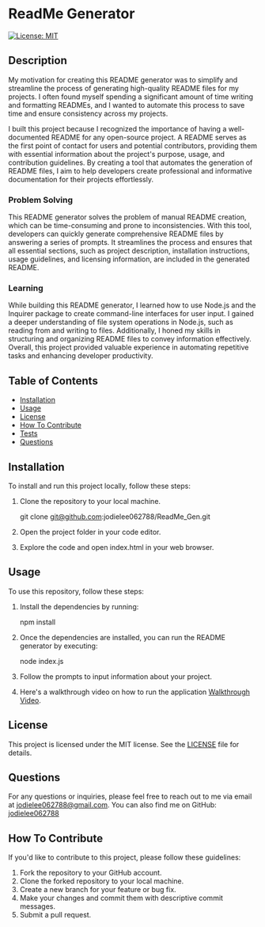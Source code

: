 # ReadMe Generator

[![License: MIT](https://img.shields.io/badge/License-MIT-yellow.svg)](https://opensource.org/licenses/MIT)

## Description
My motivation for creating this README generator was to simplify and streamline the process of generating high-quality README files for my projects. I often found myself spending a significant amount of time writing and formatting READMEs, and I wanted to automate this process to save time and ensure consistency across my projects.

I built this project because I recognized the importance of having a well-documented README for any open-source project. A README serves as the first point of contact for users and potential contributors, providing them with essential information about the project's purpose, usage, and contribution guidelines. By creating a tool that automates the generation of README files, I aim to help developers create professional and informative documentation for their projects effortlessly.

### Problem Solving
This README generator solves the problem of manual README creation, which can be time-consuming and prone to inconsistencies. With this tool, developers can quickly generate comprehensive README files by answering a series of prompts. It streamlines the process and ensures that all essential sections, such as project description, installation instructions, usage guidelines, and licensing information, are included in the generated README.

### Learning
While building this README generator, I learned how to use Node.js and the Inquirer package to create command-line interfaces for user input. I gained a deeper understanding of file system operations in Node.js, such as reading from and writing to files. Additionally, I honed my skills in structuring and organizing README files to convey information effectively. Overall, this project provided valuable experience in automating repetitive tasks and enhancing developer productivity.

## Table of Contents
- [Installation](#installation)
- [Usage](#usage)
- [License](#license)
- [How To Contribute](#how-to-contribute)
- [Tests](#tests)
- [Questions](#questions)

## Installation
To install and run this project locally, follow these steps:

1. Clone the repository to your local machine.
    
    git clone git@github.com:jodielee062788/ReadMe_Gen.git

2. Open the project folder in your code editor.
3. Explore the code and open index.html in your web browser.

## Usage
To use this repository, follow these steps:

1. Install the dependencies by running:

    npm install

2. Once the dependencies are installed, you can run the README generator by executing:

    node index.js

3. Follow the prompts to input information about your project.

4. Here's a walkthrough video on how to run the application [Walkthrough Video](./Video/ReadMe%20Generator%20Walkthrough%20Video.mp4).

## License
This project is licensed under the MIT license. See the [LICENSE](./LICENSE) file for details.

## Questions
For any questions or inquiries, please feel free to reach out to me via email at jodielee062788@gmail.com. 
You can also find me on GitHub: [jodielee062788](https://github.com/jodielee062788)
  
## How To Contribute
If you'd like to contribute to this project, please follow these guidelines:
1. Fork the repository to your GitHub account.
2. Clone the forked repository to your local machine.
3. Create a new branch for your feature or bug fix.
4. Make your changes and commit them with descriptive commit messages.
5. Submit a pull request.
